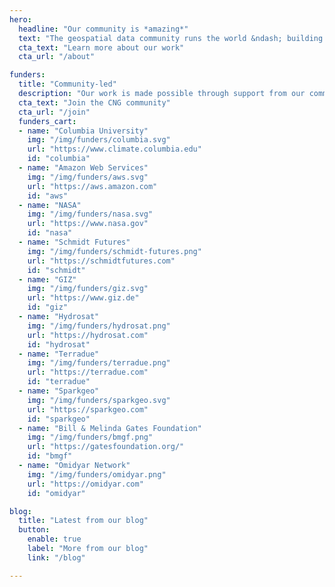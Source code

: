 ```yaml
---
hero:
  headline: "Our community is *amazing*"
  text: "The geospatial data community runs the world &ndash; building open planetary-scale datasets, putting satellite imagery on your phone, and mapping millions of data points in your browser. Our mission is to support this group of generous and brilliant people, creating space for them to connect, collaborate, and deepen our understanding of the world through the power of geospatial data."
  cta_text: "Learn more about our work"
  cta_url: "/about"

funders:
  title: "Community-led"
  description: "Our work is made possible through support from our community, which includes&hellip;"
  cta_text: "Join the CNG community"
  cta_url: "/join"
  funders_cart:
  - name: "Columbia University"
    img: "/img/funders/columbia.svg"
    url: "https://www.climate.columbia.edu"
    id: "columbia"
  - name: "Amazon Web Services"
    img: "/img/funders/aws.svg"
    url: "https://aws.amazon.com"
    id: "aws"
  - name: "NASA"
    img: "/img/funders/nasa.svg"
    url: "https://www.nasa.gov"
    id: "nasa"
  - name: "Schmidt Futures"
    img: "/img/funders/schmidt-futures.png"
    url: "https://schmidtfutures.com"
    id: "schmidt"
  - name: "GIZ"
    img: "/img/funders/giz.svg"
    url: "https://www.giz.de"
    id: "giz"
  - name: "Hydrosat"
    img: "/img/funders/hydrosat.png" 
    url: "https://hydrosat.com"
    id: "hydrosat"
  - name: "Terradue"
    img: "/img/funders/terradue.png"
    url: "https://terradue.com"
    id: "terradue"
  - name: "Sparkgeo"
    img: "/img/funders/sparkgeo.svg"
    url: "https://sparkgeo.com"
    id: "sparkgeo"
  - name: "Bill & Melinda Gates Foundation"
    img: "/img/funders/bmgf.png"
    url: "https://gatesfoundation.org/"
    id: "bmgf"
  - name: "Omidyar Network"
    img: "/img/funders/omidyar.png"
    url: "https://omidyar.com"
    id: "omidyar"    

blog:
  title: "Latest from our blog"
  button:
    enable: true
    label: "More from our blog"
    link: "/blog"

---
```

